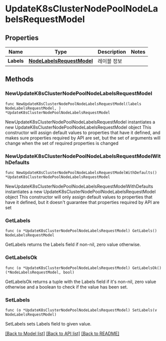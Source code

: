 # UpdateK8sClusterNodePoolNodeLabelsRequestModel

## Properties

Name | Type | Description | Notes
------------ | ------------- | ------------- | -------------
**Labels** | [**NodeLabelsRequestModel**](NodeLabelsRequestModel.md) | 레이블 정보 | 

## Methods

### NewUpdateK8sClusterNodePoolNodeLabelsRequestModel

`func NewUpdateK8sClusterNodePoolNodeLabelsRequestModel(labels NodeLabelsRequestModel, ) *UpdateK8sClusterNodePoolNodeLabelsRequestModel`

NewUpdateK8sClusterNodePoolNodeLabelsRequestModel instantiates a new UpdateK8sClusterNodePoolNodeLabelsRequestModel object
This constructor will assign default values to properties that have it defined,
and makes sure properties required by API are set, but the set of arguments
will change when the set of required properties is changed

### NewUpdateK8sClusterNodePoolNodeLabelsRequestModelWithDefaults

`func NewUpdateK8sClusterNodePoolNodeLabelsRequestModelWithDefaults() *UpdateK8sClusterNodePoolNodeLabelsRequestModel`

NewUpdateK8sClusterNodePoolNodeLabelsRequestModelWithDefaults instantiates a new UpdateK8sClusterNodePoolNodeLabelsRequestModel object
This constructor will only assign default values to properties that have it defined,
but it doesn't guarantee that properties required by API are set

### GetLabels

`func (o *UpdateK8sClusterNodePoolNodeLabelsRequestModel) GetLabels() NodeLabelsRequestModel`

GetLabels returns the Labels field if non-nil, zero value otherwise.

### GetLabelsOk

`func (o *UpdateK8sClusterNodePoolNodeLabelsRequestModel) GetLabelsOk() (*NodeLabelsRequestModel, bool)`

GetLabelsOk returns a tuple with the Labels field if it's non-nil, zero value otherwise
and a boolean to check if the value has been set.

### SetLabels

`func (o *UpdateK8sClusterNodePoolNodeLabelsRequestModel) SetLabels(v NodeLabelsRequestModel)`

SetLabels sets Labels field to given value.



[[Back to Model list]](../README.md#documentation-for-models) [[Back to API list]](../README.md#documentation-for-api-endpoints) [[Back to README]](../README.md)


